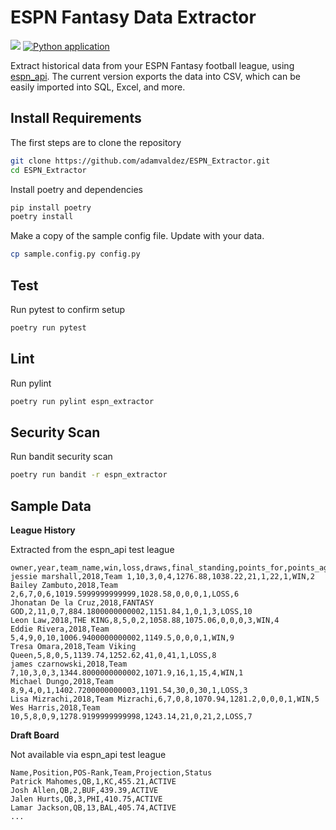 # ESPN Fantasy Data Extractor
![](https://img.shields.io/badge/Release-Alpha%20v0.4.0-DF0000)
[![Python application](https://github.com/adamvaldez/ESPN_Extractor/actions/workflows/python-app.yml/badge.svg)](https://github.com/adamvaldez/ESPN_Extractor/actions/workflows/python-app.yml)

Extract historical data from your ESPN Fantasy football league, using [espn_api](https://github.com/cwendt94/espn-api).
The current version exports the data into CSV, which can be easily imported into SQL, Excel, and more.

## Install Requirements
The first steps are to clone the repository
```sh
git clone https://github.com/adamvaldez/ESPN_Extractor.git
cd ESPN_Extractor
```

Install poetry and dependencies
```sh
pip install poetry
poetry install
```

Make a copy of the sample config file. Update with your data.
```sh
cp sample.config.py config.py
```

## Test
Run pytest to confirm setup
```sh
poetry run pytest
```

## Lint
Run pylint
```sh
poetry run pylint espn_extractor
```

## Security Scan
Run bandit security scan
```sh
poetry run bandit -r espn_extractor
```

## Sample Data
**League History**

Extracted from the espn_api test league
```csv
owner,year,team_name,win,loss,draws,final_standing,points_for,points_against,acquisitions,trades,drops,streak_length,streak_type,playoff_seed
jessie marshall,2018,Team 1,10,3,0,4,1276.88,1038.22,21,1,22,1,WIN,2
Bailey Zambuto,2018,Team 2,6,7,0,6,1019.5999999999999,1028.58,0,0,0,1,LOSS,6
Jhonatan De la Cruz,2018,FANTASY GOD,2,11,0,7,884.1800000000002,1151.84,1,0,1,3,LOSS,10
Leon Law,2018,THE KING,8,5,0,2,1058.88,1075.06,0,0,0,3,WIN,4
Eddie Rivera,2018,Team 5,4,9,0,10,1006.9400000000002,1149.5,0,0,0,1,WIN,9
Tresa Omara,2018,Team Viking Queen,5,8,0,5,1139.74,1252.62,41,0,41,1,LOSS,8
james czarnowski,2018,Team 7,10,3,0,3,1344.8000000000002,1071.9,16,1,15,4,WIN,1
Michael Dungo,2018,Team 8,9,4,0,1,1402.7200000000003,1191.54,30,0,30,1,LOSS,3
Lisa Mizrachi,2018,Team Mizrachi,6,7,0,8,1070.94,1281.2,0,0,0,1,WIN,5
Wes Harris,2018,Team 10,5,8,0,9,1278.9199999999998,1243.14,21,0,21,2,LOSS,7
```

**Draft Board**

Not available via espn_api test league
```csv
Name,Position,POS-Rank,Team,Projection,Status
Patrick Mahomes,QB,1,KC,455.21,ACTIVE
Josh Allen,QB,2,BUF,439.39,ACTIVE
Jalen Hurts,QB,3,PHI,410.75,ACTIVE
Lamar Jackson,QB,13,BAL,405.74,ACTIVE
...
```
